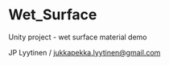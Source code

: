 # Wet_Surface
Unity project - wet surface material demo 

JP Lyytinen / jukkapekka.lyytinen@gmail.com
